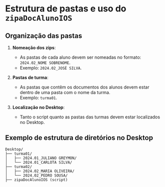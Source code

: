 # Estrutura de pastas e uso do `zipaDocAlunoIOS`

## Organização das pastas
1. **Nomeação dos zips**: 
   - As pastas de cada aluno devem ser nomeadas no formato: `2024.02_NOME SOBRENOME`.
   - Exemplo: `2024.02_JOSÉ SILVA`.

2. **Pastas de turma**:
   - As pastas que contêm os documentos dos alunos devem estar dentro de uma pasta com o nome da turma.
   - Exemplo: `turma01`.

3. **Localização no Desktop**:
   - Tanto o script quanto as pastas das turmas devem estar localizados no Desktop.
   
## Exemplo de estrutura de diretórios no Desktop

```plaintext
Desktop/
├── turma01/
│   ├── 2024.01_JULIANO GREYMON/
│   └── 2024.01_CARLOTA SILVA/
├── turma02/
│   ├── 2024.02_MARIA OLIVEIRA/
│   └── 2024.02_PEDRO SOUSA/
├── zipaDocAlunoIOS (script)
